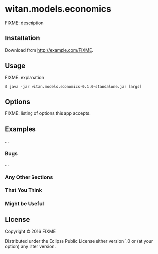 # witan.models.economics

FIXME: description

## Installation

Download from http://example.com/FIXME.

## Usage

FIXME: explanation

    $ java -jar witan.models.economics-0.1.0-standalone.jar [args]

## Options

FIXME: listing of options this app accepts.

## Examples

...

### Bugs

...

### Any Other Sections
### That You Think
### Might be Useful

## License

Copyright © 2016 FIXME

Distributed under the Eclipse Public License either version 1.0 or (at
your option) any later version.
